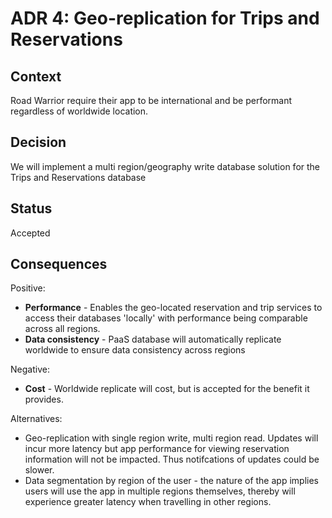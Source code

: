 # ADR 4: Geo-replication for Trips and Reservations 

## Context

Road Warrior require their app to be international and be performant regardless of worldwide location.

## Decision

We will implement a multi region/geography write database solution for the Trips and Reservations database 

## Status

Accepted

## Consequences

Positive:
- **Performance** - Enables the geo-located reservation and trip services to access their databases 'locally' with performance being comparable across all regions.
- **Data consistency** - PaaS database will automatically replicate worldwide to ensure data consistency across regions
  
Negative:
- **Cost** - Worldwide replicate will cost, but is accepted for the benefit it provides. 

Alternatives:
- Geo-replication with single region write, multi region read. Updates will incur more latency but app performance for viewing reservation information will not be impacted. Thus notifcations of updates could be slower.
- Data segmentation by region of the user - the nature of the app implies users will use the app in multiple regions themselves, thereby will experience greater latency when travelling in other regions.

